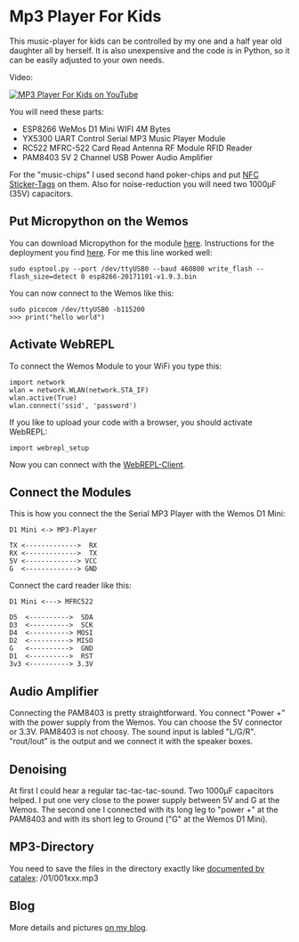  # Mp3 Player For Kids #

This music-player for kids can be controlled by my one and a half year old daughter all by herself. It is also unexpensive and the code is in Python, so it can be easily adjusted to your own needs.

Video:

[![MP3 Player For Kids on YouTube](https://img.youtube.com/vi/5Fa26CWGCNk/0.jpg)](https://www.youtube.com/watch?v=5Fa26CWGCNk)

You will need these parts:

 * ESP8266 WeMos D1 Mini WIFI 4M Bytes
 * YX5300 UART Control Serial MP3 Music Player Module
 * RC522 MFRC-522 Card Read Antenna RF Module RFID Reader
 * PAM8403 5V 2 Channel USB Power Audio Amplifier

For the "music-chips" I used second hand poker-chips and put [NFC Sticker-Tags] on them. Also for noise-reduction you will need two 1000μF (35V) capacitors. 

[NFC Sticker-Tags]: https://www.amazon.de/gp/product/B01HZWA0Z0/ref=as_li_tl?ie=UTF8&camp=1638&creative=6742&creativeASIN=B01HZWA0Z0&linkCode=as2&tag=fallada-21&linkId=9c814fe6c1cf8baeb9f46970a6b323f9

## Put Micropython on the Wemos ##

You can download Micropython for the module [here][micropython download]. Instructions for the deployment you find [here][micropython install]. For me this line worked well:

    sudo esptool.py --port /dev/ttyUSB0 --baud 460800 write_flash --flash_size=detect 0 esp8266-20171101-v1.9.3.bin

[micropython download]: https://micropython.org/download/#esp8266
[micropython install]: http://docs.micropython.org/en/latest/esp8266/esp8266/tutorial/intro.html#deploying-the-firmware

You can now connect to the Wemos like this:

    sudo picocom /dev/ttyUSB0 -b115200
    >>> print("hello world")

## Activate WebREPL ##

To connect the Wemos Module to your WiFi you type this:

    import network
    wlan = network.WLAN(network.STA_IF)
    wlan.active(True)
    wlan.connect('ssid', 'password')

If you like to upload your code with a browser, you should activate WebREPL:

    import webrepl_setup

Now you can connect with the [WebREPL-Client].

[WebREPL-Client]: https://github.com/micropython/webrepl/archive/master.zip

## Connect the Modules ##

This is how you connect the the Serial MP3 Player with the Wemos D1 Mini:

    D1 Mini <-> MP3-Player
    
    TX <------------->  RX
    RX <------------->  TX
    5V <-------------> VCC
    G  <-------------> GND

Connect the card reader like this:

    D1 Mini <---> MFRC522
    
    D5  <---------->  SDA
    D3  <---------->  SCK
    D4  <----------> MOSI
    D2  <----------> MISO
    G   <---------->  GND
    D1  <---------->  RST
    3v3 <----------> 3.3V

## Audio Amplifier ##

Connecting the PAM8403 is pretty straightforward. You connect "Power +" with the power supply from the Wemos. You can choose the 5V connector or 3.3V. PAM8403 is not choosy. The sound input is labled "L/G/R". "rout/lout" is the output and we connect it with the speaker boxes.

## Denoising ##

At first I could hear a regular tac-tac-tac-sound. Two 1000μF capacitors helped. I put one very close to the power supply between 5V and G at the Wemos. The second one I connected with its long leg to "power +" at the PAM8403 and with its short leg to Ground ("G" at the Wemos D1 Mini).

## MP3-Directory ##

You need to save the files in the directory exactly like [documented by catalex]: /01/001xxx.mp3

[documented by catalex]: http://geekmatic.in.ua/pdf/Catalex_MP3_board.pdf

## Blog ##

More details and pictures [on my blog].

[on my blog]: https://allgaier.org/category/microcontroller.html